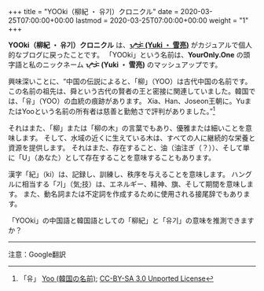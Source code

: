 +++
title = "YOOki（柳紀 ・ 유기）クロニクル"
date = 2020-03-25T07:00:00+00:00
lastmod = 2020-03-25T07:00:00+00:00
weight = "1"
+++

**YOOki（柳紀 ・ 유기）クロニクル** は、__[ᜌᜓᜃᜒ (Yuki ・ 雪亮)](https://YourOnly.One)__ がカジュアルで個人的なブログに戻ったことです。 「YOOki」という名前は、**YourOnly.One** の頭字語と私のニックネーム **ᜌᜓᜃᜒ (Yuki ・ 雪亮)** のマッシュアップです。

興味深いことに、<q>中国の伝説によると、「柳」（YOO）は古代中国の名前です。この名前の祖先は、舜という古代の賢者の王と密接に関連していました。韓国では、「유」（YOO）の血統の痕跡があります。 Xia、Han、Joseon王朝に。YuまたはYooという名前の所有者は慈善と勤勉さで評判がありました。</q>[^유]

それはまた、「柳」または「柳の木」の言葉でもあり、優雅または細いことを意味します。 そして、水域の近くに生えている木は、すべての人に継続的な栄養と資源を提供します。 それはまた、存在すること、油（油注ぎ（？））、そして単に「U」（あなた）として存在することを意味することもあります。

[^유]: 「유」 [Yoo (韓国の名前)](https://en.wikipedia.org/wiki/Yoo_(Korean_surname)); [CC-BY-SA 3.0 Unported License](https://ja.wikipedia.org/wiki/Wikipedia:Text_of_Creative_Commons_Attribution-ShareAlike_3.0_Unported_License)

漢字「紀」（ki）は、記録し、訓練し、秩序を与えることを意味します。 ハングルに相当する「기」（気;技）は、エネルギー、精神、旗、そして期間を意味します。 また、動名詞または不定詞を作成するために使用される接尾辞でもあります。

「YOOki」の中国語と韓国語としての「柳紀」と「유기」の意味を推測できますか？

<hr/>

注意：Google翻訳
